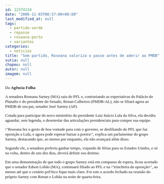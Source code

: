 ```yaml
---
id: 12374134
date: "2006-11-03T08:57:00+00:00"
last_modified_at: null
tags:
  - partido-verde
  - repasse
  - roseana-porto
  - variantes
categories:
  - noticias
title: "Sem partido, Roseana valoriza o passe antes de aderir ao PMDB"
sutia: null
chapeu: null
autor: null
imagem: null
---
```

<p><FONT size=2></p>
<p><P><FONT face=Verdana>Da <STRONG>Agência Folha</STRONG></FONT></P></p>
<p><P><FONT face=Verdana>A senadora Roseana Sarney (MA) saiu do PFL e, contrariando as expectativas do Palácio do Planalto e do presidente do Senado, Renan Calheiros (PMDB-AL), não se filiará agora ao PMDB de seu pai, senador José Sarney (AP). </FONT></P></p>
<p><P><FONT face=Verdana>Cotada para participar do novo ministério do presidente Luiz Inácio Lula da Silva, ela decidiu aguardar, sem legenda, o desenrolar das articulações presidenciais para compor sua equipe. </FONT></P></p>
<p><P><FONT face=Verdana>\"Roseana fez o gesto de boa vontade para com o governo, se desfiliando do PFL que faz oposição a Lula, e agora pode esperar baixar a poeira\", explica um parlamentar do grupo Sarney, destacando que, ao menos por enquanto, ela não avançará além disso. </FONT></P></p>
<p><P><FONT face=Verdana>Segundo ele, a senadora preferiu ganhar tempo, viajando de férias para os Estados Unidos, e só na volta, dentro de uns dez dias, deverá definir seu destino. </FONT></P></p>
<p><P><FONT face=Verdana>Em uma demonstração de que todo o grupo Sarney está em compasso de espera, ficou acertado que o senador Edson Lobão (MA), continuará filiado ao PFL e na \"trincheira da oposição\", ao menos até que o cenário pol?tico fique mais claro. Foi este o acordo fechado na reunião do próprio Sarney com Renan e Lobão na noite de quarta-feira.</FONT></P></FONT> </p>
